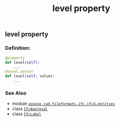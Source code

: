 ﻿---
title: level property
second_title: Aspose.CAD for Python via .NET API References
description: 
type: docs
weight: 90
url: /python-net/aspose.cad.fileformats.ifc.ifc4.entities/ifcapproval/level/
is_root: false
---

## level property

### Definition:
```python
@property
def level(self):
    ...
@level.setter
def level(self, value):
    ...
```

### See Also
* module [`aspose.cad.fileformats.ifc.ifc4.entities`](../../)
* class [`IfcApproval`](/cad/python-net/aspose.cad.fileformats.ifc.ifc4.entities/ifcapproval)
* class [`IfcLabel`](/cad/python-net/aspose.cad.fileformats.ifc.ifc4.types/ifclabel)
